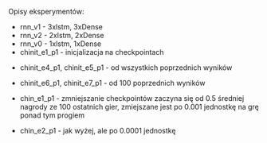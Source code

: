 Opisy eksperymentów:

- rnn_v1 - 3xlstm, 3xDense
- rnn_v2 - 2xlstm, 2xDense
- rnn_v0 - 1xlstm, 1xDense
- chinit_e1_p1 - inicjalizacja na checkpointach

* chinit_e4_p1, chinit_e5_p1 - od wszystkich poprzednich wyników
* chinit_e6_p1, chinit_e7_p1 - od 100 poprzednich wyników

* chin_e1_p1 - zmniejszanie checkpointów zaczyna się od 0.5 średniej nagrody ze 100 ostatnich gier, zmiejszane jest po 0.001 jednostkę na grę ponad tym progiem
* chin_e2_p1 - jak wyżej, ale po 0.0001 jednostkę
